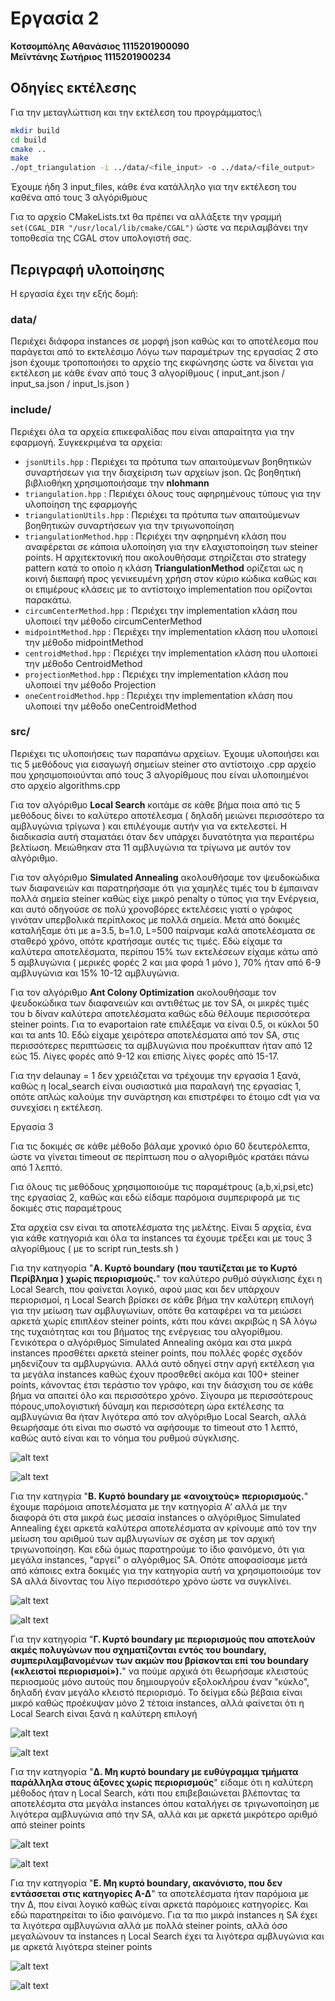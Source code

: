 # Εργασία 2 

**Κοτσομπόλης Αθανάσιος 1115201900090**\
**Μεϊντάνης Σωτήριος 1115201900234**

## Οδηγίες εκτέλεσης

Για την μεταγλώττιση και την εκτέλεση του προγράμματος:\
```bash
mkdir build
cd build
cmake ..
make
./opt_triangulation -i ../data/<file_input> -o ../data/<file_output> 
```

Έχουμε ήδη 3 input_files, κάθε ένα κατάλληλο για την εκτέλεση του καθένα από τους 3 αλγόριθμους

Για το αρχείο CMakeLists.txt θα πρέπει να αλλάξετε την γραμμή `set(CGAL_DIR "/usr/local/lib/cmake/CGAL")` ώστε να περιλαμβάνει την τοποθεσία της CGAL στον υπολογιστή σας.

## Περιγραφή υλοποίησης

Η εργασία έχει την εξής δομή:

### data/
Περιέχει διάφορα instances σε μορφή json καθώς και το αποτέλεσμα που παράγεται από το εκτελέσιμο
Λόγω των παραμέτρων της εργασίας 2 στο json έχουμε τροποποιήσει το αρχείο της εκφώνησης ώστε να δίνεται για εκτέλεση με κάθε έναν από τους 3 αλγορίθμους ( input_ant.json / input_sa.json / input_ls.json )

### include/
Περιέχει όλα τα αρχεία επικεφαλίδας που είναι απαραίτητα για την εφαρμογή. Συγκεκριμένα τα αρχεία:
- `jsonUtils.hpp` : Περιέχει τα πρότυπα των απαιτούμενων βοηθητικών συναρτήσεων για την διαχείριση των αρχείων json. Ως βοηθητική βιβλιοθήκη χρησιμοποιήσαμε την **nlohmann**
- `triangulation.hpp` : Περιέχει όλους τους αφηρημένους τύπους για την υλοποίηση της εφαρμογής
- `triangulationUtils.hpp` : Περιέχει τα πρότυπα των απαιτούμενων βοηθητικών συναρτήσεων για την τριγωνοποίηση
- `triangulationMethod.hpp` : Περιέχει την αφηρημένη κλάση που αναφέρεται σε κάποια υλοποίηση για την ελαχιστοποίηση των steiner points. Η αρχιτεκτονική που ακολουθήσαμε στηρίζεται στο strategy pattern κατά το οποίο η κλάση **TriangulationMethod** ορίζεται ως η κοινή διεπαφή προς γενικευμένη χρήση στον κύριο κώδικα καθώς και οι επιμέρους κλάσεις με το αντίστοιχο implementation που ορίζονται παρακάτω.
- `circumCenterMethod.hpp` : Περιέχει την implementation κλάση που υλοποιεί την μέθοδο circumCenterMethod
- `midpointMethod.hpp` : Περιέχει την implementation κλάση που υλοποιεί την μέθοδο midpointMethod
- `centroidMethod.hpp` : Περιέχει την implementation κλάση που υλοποιεί την μέθοδο CentroidMethod
- `projectionMethod.hpp` : Περιέχει την implementation κλάση που υλοποιεί την μέθοδο Projection
- `oneCentroidMethod.hpp` : Περιέχει την implementation κλάση που υλοποιεί την μέθοδο oneCentroidMethod

### src/
Περιέχει τις υλοποιήσεις των παραπάνω αρχείων.
Έχουμε υλοποιήσει και τις 5 μεθόδους για εισαγωγή σημείων steiner στο αντίστοιχο .cpp αρχείο που χρησιμοποιούνται από τους 3 αλγορίθμους που είναι υλοποιημένοι στο αρχείο algorithms.cpp

Για τον αλγόριθμο **Local Search** κοιτάμε σε κάθε βήμα ποια από τις 5 μεθόδους δίνει το καλύτερο αποτέλεσμα ( δηλαδή μειώνει περισσότερο τα αμβλυγώνια τρίγωνα ) και επιλέγουμε αυτήν για να εκτελεστεί. Η διαδικασία αυτή σταματάει όταν δεν υπάρχει δυνατότητα για περαιτέρω βελτίωση.
Μειώθηκαν στα 11 αμβλυγώνια τα τρίγωνα με αυτόν τον αλγόριθμο.

Για τον αλγόριθμο **Simulated Annealing** ακολουθήσαμε τον ψευδοκώδικα των διαφανειών και παρατηρήσαμε ότι για χαμηλές τιμές του b έμπαιναν πολλά σημεία steiner καθώς είχε μικρό penalty ο τύπος για την Ενέργεια, και αυτό οδηγούσε σε πολύ χρονοβόρες εκτελέσεις γιατί ο γράφος γινόταν υπερβολικά περίπλοκος με πολλά σημεία. Μετά από δοκιμές καταλήξαμε ότι με a=3.5, b=1.0, L=500 παίρναμε καλά αποτελέσματα σε σταθερό χρόνο, οπότε κρατήσαμε αυτές τις τιμές.
Εδώ είχαμε τα καλύτερα αποτελέσματα, περίπου 15% των εκτελέσεων είχαμε κάτω από 5 αμβλυγώνια ( μερικές φορές 2 και μια φορά 1 μόνο ), 70% ήταν από 6-9 αμβλυγώνια και 15% 10-12 αμβλυγώνια.

Για τον αλγόριθμο **Ant Colony Optimization** ακολουθήσαμε τον ψευδοκώδικα των διαφανειών και αντιθέτως με τον SA, οι μικρές τιμές του b δίναν καλύτερα αποτελέσματα καθώς εδώ θέλουμε περισσότερα steiner points.
Για το evaportaion rate επιλέξαμε να είναι 0.5, οι κύκλοι 50 και τα ants 10.
Εδώ είχαμε χειρότερα αποτελέσματα από τον SA, στις περισσότερες περιπτώσεις τα αμβλυγώνια που προέκυπταν ήταν από 12 εώς 15. Λίγες φορές από 9-12 και επίσης λίγες φορές από 15-17.

Για την delaunay = 1 δεν χρειάζεται να τρέχουμε την εργασία 1 ξανά, καθώς η local_search είναι ουσιαστικά μια παραλαγή της εργασίας 1, οπότε απλώς καλούμε την συνάρτηση και επιστρέφει το έτοιμο cdt για να συνεχίσει η εκτέλεση. 

Εργασία 3

Για τις δοκιμές σε κάθε μέθοδο βάλαμε χρονικό όριο 60 δευτερόλεπτα, ώστε να γίνεται timeout σε περίπτωση που ο αλγοριθμός κρατάει πάνω από 1 λεπτό.

Για όλους τις μεθόδους χρησιμοποιούμε τις παραμέτρους (a,b,xi,psi,etc) της εργασίας 2, καθώς και εδώ είδαμε παρόμοια συμπεριφορά με τις δοκιμές στις παραμέτρους

Στα αρχεία csv είναι τα αποτελέσματα της μελέτης. Είναι 5 αρχεία, ένα για κάθε κατηγοριά και όλα τα instances τα έχουμε τρέξει και με τους 3 αλγορίθμους ( με το script run_tests.sh )

Για την κατηγορία "**Α. Κυρτό boundary (που ταυτίζεται με το Κυρτό Περίβλημα ) χωρίς περιορισμούς.**" τον καλύτερο ρυθμό σύγκλισης έχει η Local Search, που φαίνεται λογικό, αφού μιας και δεν υπάρχουν περιορισμοί, η Local Search βρίσκει σε κάθε βήμα την καλύτερη επιλογή για την μείωση των αμβλυγωνίων, οπότε θα καταφέρει να τα μειώσει αρκετά χωρίς επιπλέον steiner points, κάτι που κάνει ακριβώς η SA λόγω της τυχαιότητας και του βήματος της ενέργειας του αλγορίθμου. Γενικότερα ο αλγόριθμος Simulated Annealing ακόμα και στα μικρά instances προσθέτει αρκετά steiner points, που πολλές φορές σχεδόν μηδενίζουν τα αμβλυργώνια. Αλλά αυτό οδηγεί στην αργή εκτέλεση για τα μεγάλα instances καθώς έχουν προσθεθεί ακόμα και 100+ steiner points, κάνοντας έτσι τεράστιο τον γράφο, και την διάσχιση του σε κάθε βήμα να απαιτεί όλο και περισσότερο χρόνο. Σίγουρα με περισσότερους πόρους,υπολογιστική δύναμη και περισσότερη ώρα εκτέλεσης τα αμβλυγώνια θα ήταν λιγότερα από τον αλγόριθμο Local Search, αλλά θεωρήσαμε ότι είναι πιο σωστό να αφήσουμε το timeout στο 1 λεπτό, καθώς αυτό είναι και το νόημα του ρυθμού σύγκλισης.

![alt text](Convex_No_Constraints.png)

![alt text](Convex_No_Constraints2-1.png)


Για την κατηγρία "**Β. Κυρτό boundary με «ανοιχτούς» περιορισμούς.**" έχουμε παρόμοια αποτελέσματα με την κατηγορία Α' αλλά με την διαφορά ότι στα μικρά έως μεσαία instances ο αλγόριθμος Simulated Annealing έχει αρκετά καλύτερα αποτελέσματα αν κρίνουμε από τον την μείωση του αριθμού των αμβλυγωνίων σε σχέση με τον αρχική τριγωνοποίηση. Και εδώ όμως παρατηρούμε το ίδιο φαινόμενο, ότι για μεγάλα instances, "αργεί" o αλγόριθμος SA. Οπότε αποφασίσαμε μετά από κάποιες extra δοκιμές για την κατηγορία αυτή να χρησιμοποιούμε τον SA αλλά δίνοντας του λίγο περισσότερο χρόνο ώστε να συγκλίνει.

![alt text](Convex_Open.png)

![alt text](Convex_Open2.png)

Για την κατηγορία "**Γ. Κυρτό boundary με περιορισμούς που αποτελούν ακμές πολυγώνων που σχηματίζονται
εντός του boundary, συμπεριλαμβανομένων των ακμών που βρίσκονται επί του boundary
(«κλειστοί περιορισμοί»).**" να πούμε αρχικά ότι θεωρήσαμε κλειστούς περιοσμούς μόνο αυτούς που δημιουργούν εξολοκλήρου έναν "κύκλο", δηλαδή έναν μεγάλο κλειστό περιορισμό. Το δείγμα εδώ βέβαια είναι μικρό καθώς προέκυψαν μόνο 2 τέτοια instances, αλλά φαίνεται ότι η Local Search είναι ξανά η καλύτερη επιλογή

![alt text](Convex_Closed.png) 

![alt text](Convex_Closed2.png)


Για την κατηγορία "**Δ. Μη κυρτό boundary με ευθύγραμμα τμήματα παράλληλα στους άξονες χωρίς
περιορισμούς**" είδαμε ότι η καλύτερη μέθοδος ήταν η Local Search, κάτι που επιβεβαιώνεται βλέποντας τα αποτελέσμτα στα μεγάλα instances όπου καταλήγει σε τριγωνοποίηση με λιγότερα αμβλυγώνια από την SA, αλλά και με αρκετά μικρότερο αριθμό από steiner points 


![alt text](Non_Convex_Parallel.png)

![alt text](Non_Convex_Parallel_fix.png)


Για την κατηγορία "**Ε. Μη κυρτό boundary, ακανόνιστο, που δεν εντάσσεται στις κατηγορίες Α-Δ**" τα αποτελέσματα ήταν παρόμοια με την Δ, που είναι λογικό καθώς είναι αρκετά παρόμοιες κατηγορίες. Και εδώ παρατηρείται το ίδιο φαινόμενο. Για τα πιο μικρά instances η SA έχει τα λιγότερα αμβλυγώνια αλλά με πολλά steiner points, αλλά όσο μεγαλώνουν τα instances η Local Search έχει τα λιγότερα αμβλυγώνια και με αρκετά λιγότερα steiner points

![alt text](Non_Convex_Irregular.png)

![alt text](Non_Convex_Irregular2.png)